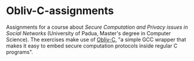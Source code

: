 # Obliv-C-assignments
Assignments for a course about _Secure Computation and Privacy issues in Social Networks_ (University of Padua, Master's degree in Computer Science).
The exercises make use of [Obliv-C](http://oblivc.org/), "a simple GCC wrapper that makes it easy to embed secure computation protocols inside regular C programs".
